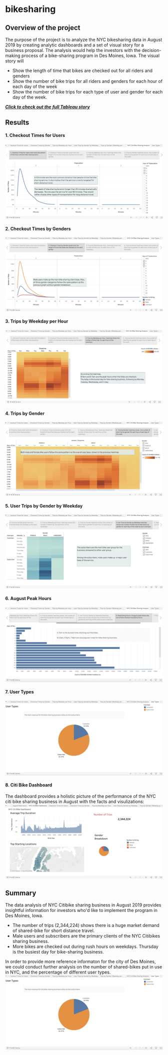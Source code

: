 # bikesharing
## Overview of the project
The purpose of the project is to analyze the NYC bikesharing data in August 2019 by creating analytic dashboards and a set of visual story for a business proposal. The analysis would help the investors with the decision-making process of a bike-sharing program in Des Moines, Iowa. The visual story will  
* Show the length of time that bikes are checked out for all riders and genders
* Show the number of bike trips for all riders and genders for each hour of each day of the week
* Show the number of bike trips for each type of user and gender for each day of the week.

[***Click to check out the full Tableau story***](https://public.tableau.com/app/profile/lily.han3705/viz/NYC_Bikesharing_16632153757280/UserTypes?publish=yes)

## Results
#### 1. Checkout Times for Users
![1_checkout_users](Resources/1_checkout_users.png)
#### 2. Checkout Times by Genders
![2_checkout_gender](Resources/2_checkout_gender.png)
#### 3. Trips by Weekday per Hour
![3_trips_weekday](Resources/3_trips_weekday.png)
#### 4. Trips by Gender
![4_trips_gender](Resources/4_trips_gender.png)
#### 5. User Trips by Gender by Weekday
![5_usertrips_gender](Resources/5_usertrips_gender.png)
#### 6. August Peak Hours
![6_august_peakhours](Resources/6_august_peakhours.png)
#### 7. User Types
![8_usertypes](Resources/8_usertypes.png)
#### 8. Citi Bike Dashboard
The dashboard provides a holistic picture of the performance of the NYC citi bike sharing business in August with the facts and visulizations: 
![7_dashboard](Resources/7_dashboard.png)

## Summary
The data analysis of NYC Citibike sharing business in August 2019 provides insightful information for investors who'd like to implement the program in Des Moines, Iowa. 
* The number of trips (2,344,224) shows there is a huge market demand of shared-bike for short distance travel.  
* Male users and subscribers are the primary clients of the NYC Citibikes sharing business. 
* More bikes are checked out during rush hours on weekdays. Thursday is the busiest day for bike-sharing business.   

In order to provide more reference informaton for the city of Des Moines, we could conduct further analysis on the number of shared-bikes put in use in NYC, and the percentage of different user types. 
![8_usertypes](Resources/8_usertypes.png)